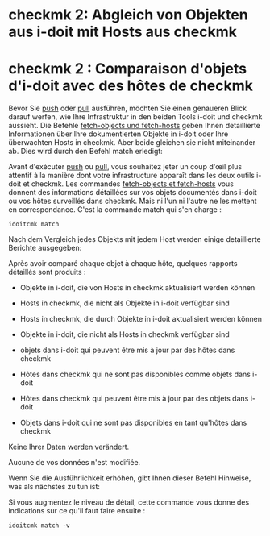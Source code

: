 <!-- TRANSLATED by md-translate -->
# checkmk 2: Abgleich von Objekten aus i-doit mit Hosts aus checkmk

# checkmk 2 : Comparaison d'objets d'i-doit avec des hôtes de checkmk

Bevor Sie [push](./checkmk2-wato-konfiguration-auf-basis-von-cmdb-daten-generieren.md) oder [pull](./checkmk2-bestandsdaten-in-die-cmdb-importieren.md) ausführen, möchten Sie einen genaueren Blick darauf werfen, wie Ihre Infrastruktur in den beiden Tools i-doit und checkmk aussieht. Die Befehle [fetch-objects und fetch-hosts](./checkmk2-informationen-aus-i-doit-und-checkmk-lesen.md) geben Ihnen detaillierte Informationen über Ihre dokumentierten Objekte in i-doit oder Ihre überwachten Hosts in checkmk. Aber beide gleichen sie nicht miteinander ab. Dies wird durch den Befehl match erledigt:

Avant d'exécuter [push](./checkmk2-wato-configuration-based-data-generation.md) ou [pull](./checkmk2-bestbestdaten-in-die-cmdb-import.md), vous souhaitez jeter un coup d'œil plus attentif à la manière dont votre infrastructure apparaît dans les deux outils i-doit et checkmk. Les commandes [fetch-objects et fetch-hosts](./checkmk2-informations-of-i-doit-et-checkmk-read.md) vous donnent des informations détaillées sur vos objets documentés dans i-doit ou vos hôtes surveillés dans checkmk. Mais ni l'un ni l'autre ne les mettent en correspondance. C'est la commande match qui s'en charge :

```
idoitcmk match
```

Nach dem Vergleich jedes Objekts mit jedem Host werden einige detaillierte Berichte ausgegeben:

Après avoir comparé chaque objet à chaque hôte, quelques rapports détaillés sont produits :

* Objekte in i-doit, die von Hosts in checkmk aktualisiert werden können
* Hosts in checkmk, die nicht als Objekte in i-doit verfügbar sind
* Hosts in checkmk, die durch Objekte in i-doit aktualisiert werden können
* Objekte in i-doit, die nicht als Hosts in checkmk verfügbar sind

* objets dans i-doit qui peuvent être mis à jour par des hôtes dans checkmk
* Hôtes dans checkmk qui ne sont pas disponibles comme objets dans i-doit
* Hôtes dans checkmk qui peuvent être mis à jour par des objets dans i-doit
* Objets dans i-doit qui ne sont pas disponibles en tant qu'hôtes dans checkmk

Keine Ihrer Daten werden verändert.

Aucune de vos données n'est modifiée.

Wenn Sie die Ausführlichkeit erhöhen, gibt Ihnen dieser Befehl Hinweise, was als nächstes zu tun ist:

Si vous augmentez le niveau de détail, cette commande vous donne des indications sur ce qu'il faut faire ensuite :

```
idoitcmk match -v
```